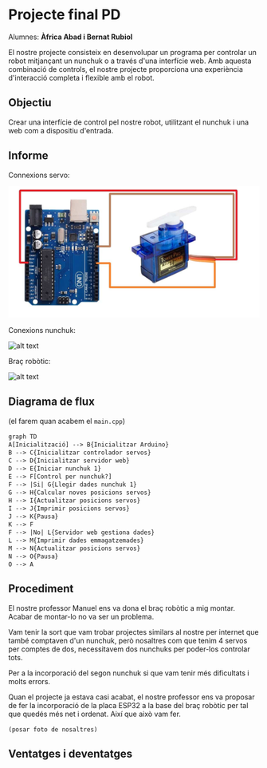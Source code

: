 # Projecte final PD
Alumnes: **Àfrica Abad i Bernat Rubiol**

El nostre projecte consisteix en desenvolupar un programa per controlar un robot mitjançant un nunchuk o a través d'una interfície web. Amb aquesta combinació de controls, el nostre projecte proporciona una experiència d'interacció completa i flexible amb el robot.

## Objectiu

Crear una interfície de control pel nostre robot, utilitzant el nunchuk i una web com a dispositiu d'entrada.

## Informe

Connexions servo:

![alt text](img/SG90-servo-circuit-diagram.jpg)

Conexions nunchuk:

![alt text](https://www.mauroalfieri.it/wp-content/uploads/2012/02/connettore-nunchuck.jpg)

Braç robòtic:

![alt text](https://m.media-amazon.com/images/I/61XfEKpOMVL._AC_SX425_.jpg)

## Diagrama de flux

(el farem quan acabem el `main.cpp`)


```mermaid
graph TD
A[Inicialització] --> B{Inicialitzar Arduino}
B --> C{Inicialitzar controlador servos}
C --> D{Inicialitzar servidor web}
D --> E{Iniciar nunchuk 1}
E --> F[Control per nunchuk?]
F --> |Si| G{Llegir dades nunchuk 1}
G --> H{Calcular noves posicions servos}
H --> I{Actualitzar posicions servos}
I --> J{Imprimir posicions servos}
J --> K{Pausa}
K --> F
F --> |No| L{Servidor web gestiona dades}
L --> M{Imprimir dades emmagatzemades}
M --> N{Actualitzar posicions servos}
N --> O{Pausa}
O --> A
```

## Procediment

El nostre professor Manuel ens va dona el braç robòtic a mig montar. Acabar de montar-lo no va ser un problema.

Vam tenir la sort que vam trobar projectes similars al nostre per internet que també comptaven d'un nunchuk, però nosaltres com que tenim 4 servos per comptes de dos, necessitavem dos nunchuks per poder-los controlar tots.

Per a la incorporació del segon nunchuk si que vam tenir més dificultats i molts errors. 

Quan el projecte ja estava casi acabat, el nostre professor ens va proposar de fer la incorporació de la placa ESP32 a la base del braç robòtic per tal que quedés més net i ordenat. Així que això vam fer.

    (posar foto de nosaltres)

## Ventatges i deventatges 
